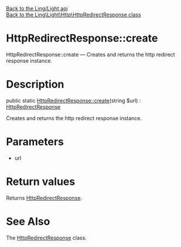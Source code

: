 [Back to the Ling/Light api](https://github.com/lingtalfi/Light/blob/master/doc/api/Ling/Light.md)<br>
[Back to the Ling\Light\Http\HttpRedirectResponse class](https://github.com/lingtalfi/Light/blob/master/doc/api/Ling/Light/Http/HttpRedirectResponse.md)


HttpRedirectResponse::create
================



HttpRedirectResponse::create — Creates and returns the http redirect response instance.




Description
================


public static [HttpRedirectResponse::create](https://github.com/lingtalfi/Light/blob/master/doc/api/Ling/Light/Http/HttpRedirectResponse/create.md)(string $url) : [HttpRedirectResponse](https://github.com/lingtalfi/Light/blob/master/doc/api/Ling/Light/Http/HttpRedirectResponse.md)




Creates and returns the http redirect response instance.




Parameters
================


- url

    


Return values
================

Returns [HttpRedirectResponse](https://github.com/lingtalfi/Light/blob/master/doc/api/Ling/Light/Http/HttpRedirectResponse.md).








See Also
================

The [HttpRedirectResponse](https://github.com/lingtalfi/Light/blob/master/doc/api/Ling/Light/Http/HttpRedirectResponse.md) class.



